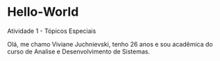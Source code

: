 # Hello-World
Atividade 1 - Tópicos Especiais

Olá, me chamo Viviane Juchnievski, tenho 26 anos e sou acadêmica do curso de Analise e Desenvolvimento de Sistemas.
